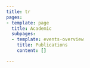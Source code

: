 ```yaml
---
title: tr
pages:
- template: page
  title: Academic
  subpages:
  - template: events-overview
    title: Publications
    content: []

---
```

